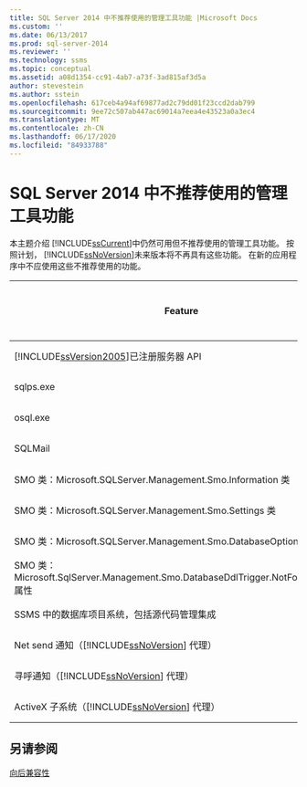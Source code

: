 ```yaml
---
title: SQL Server 2014 中不推荐使用的管理工具功能 |Microsoft Docs
ms.custom: ''
ms.date: 06/13/2017
ms.prod: sql-server-2014
ms.reviewer: ''
ms.technology: ssms
ms.topic: conceptual
ms.assetid: a08d1354-cc91-4ab7-a73f-3ad815af3d5a
author: stevestein
ms.author: sstein
ms.openlocfilehash: 617ceb4a94af69877ad2c79dd01f23ccd2dab799
ms.sourcegitcommit: 9ee72c507ab447ac69014a7eea4e43523a0a3ec4
ms.translationtype: MT
ms.contentlocale: zh-CN
ms.lasthandoff: 06/17/2020
ms.locfileid: "84933788"
---
```

# <a name="deprecated-management-tools-features-in-sql-server-2014"></a>SQL Server 2014 中不推荐使用的管理工具功能
  本主题介绍 [!INCLUDE[ssCurrent](../includes/sscurrent-md.md)]中仍然可用但不推荐使用的管理工具功能。 按照计划， [!INCLUDE[ssNoVersion](../includes/ssnoversion-md.md)]未来版本将不再具有这些功能。 在新的应用程序中不应使用这些不推荐使用的功能。  
  
|Feature|废止阶段|  
|-------------|-----------------------|  
|[!INCLUDE[ssVersion2005](../includes/ssversion2005-md.md)]已注册服务器 API|公告|  
|sqlps.exe|警告|  
|osql.exe|警告|  
|SQLMail|警告|  
|SMO 类：Microsoft.SQLServer.Management.Smo.Information 类|公告|  
|SMO 类：Microsoft.SQLServer.Management.Smo.Settings 类|公告|  
|SMO 类：Microsoft.SQLServer.Management.Smo.DatabaseOptions 类|公告|  
|SMO 类：Microsoft.SqlServer.Management.Smo.DatabaseDdlTrigger.NotForReplication 属性|公告|  
|SSMS 中的数据库项目系统，包括源代码管理集成|公告|  
|Net send 通知（[!INCLUDE[ssNoVersion](../includes/ssnoversion-md.md)] 代理）|公告|  
|寻呼通知（[!INCLUDE[ssNoVersion](../includes/ssnoversion-md.md)] 代理）|公告|  
|ActiveX 子系统（[!INCLUDE[ssNoVersion](../includes/ssnoversion-md.md)] 代理）|公告|  
  
## <a name="see-also"></a>另请参阅  
 [向后兼容性](../../2014/getting-started/backward-compatibility.md)  
  
  

